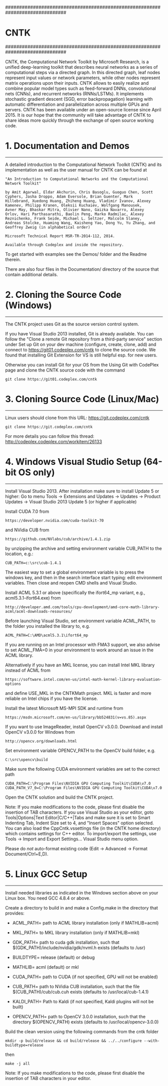 ##############################################################################
#                                    CNTK                                    #
##############################################################################

CNTK, the Computational Network Toolkit by Microsoft Research, is a unified
deep-learning toolkit that describes neural networks as a series of
computational steps via a directed graph. In this directed graph, leaf nodes
represent input values or network parameters, while other nodes represent
matrix operations upon their inputs. CNTK allows to easily realize and combine
popular model types such as feed-forward DNNs, convolutional nets (CNNs), and
recurrent networks (RNNs/LSTMs). It implements stochastic gradient descent
(SGD, error backpropagation) learning with automatic differentiation and
parallelization across multiple GPUs and servers. CNTK has been available under
an open-source license since April 2015. It is our hope that the community will
take advantage of CNTK to share ideas more quickly through the exchange of open
source working code.

# 1. Documentation and Demos
-------------------------------

A detailed introduction to the Computational Network Toolkit (CNTK) and its
implementation as well as the user manual for CNTK can be found at

    "An Introduction to Computational Networks and the Computational
    Network Toolkit"

    by Amit Agarwal, Eldar Akchurin, Chris Basoglu, Guoguo Chen, Scott
    Cyphers, Jasha Droppo, Adam Eversole, Brian Guenter, Mark
    Hillebrand, Xuedong Huang, Zhiheng Huang, Vladimir Ivanov, Alexey
    Kamenev, Philipp Kranen, Oleksii Kuchaiev, Wolfgang Manousek,
    Avner May, Bhaskar Mitra, Olivier Nano, Gaizka Navarro, Alexey
    Orlov, Hari Parthasarathi, Baolin Peng, Marko Radmilac, Alexey
    Reznichenko, Frank Seide, Michael L. Seltzer, Malcolm Slaney,
    Andreas Stolcke, Huaming Wang, Kaisheng Yao, Dong Yu, Yu Zhang, and
    Geoffrey Zweig (in alphabetical order)

    Microsoft Technical Report MSR-TR-2014-112, 2014.

    Available through Codeplex and inside the repository.

To get started with examples see the Demos/ folder and the Readme therein.

There are also four files in the Documentation/ directory of the source
that contain additional details.


# 2. Cloning the Source Code (Windows)
-------------------------------

The CNTK project uses Git as the source version control system.

If you have Visual Studio 2013 installed, Git is already
available. You can follow the "Clone a remote Git repository from a
third-party service" section under Set up Git on your dev machine
(configure, create, clone, add) and connect to
https://git01.codeplex.com/cntk to clone the source code. We found
that installing Git Extension for VS is still helpful esp. for new
users.

Otherwise you can install Git for your OS from the Using Git with
CodePlex page and clone the CNTK source code with the command

    git clone https://git01.codeplex.com/cntk


# 3. Cloning Source Code (Linux/Mac)
-------------------------------

Linux users should clone from this URL: https://git.codeplex.com/cntk

    git clone https://git.codeplex.com/cntk

For more details you can follow this thread:
http://codeplex.codeplex.com/workitem/26133


# 4. Windows Visual Studio Setup (64-bit OS only)
-------------------------------

Install Visual Studio 2013. After installation make sure to
install Update 5 or higher: Go to menu Tools -> Extensions and
Updates -> Updates -> Product Updates -> Visual Studio 2013 Update 5
(or higher if applicable)

Install CUDA 7.0 from

    https://developer.nvidia.com/cuda-toolkit-70

and NVidia CUB from

    https://github.com/NVlabs/cub/archive/1.4.1.zip

by unzipping the archive and setting environment variable CUB_PATH to the location, e.g.:

    CUB_PATH=c:\src\cub-1.4.1

The easiest way to set a global environment variable is to press the windows
key, and then in the search interface start typing: edit environment
variables. Then close and reopen CMD shells and Visual Studio.

Install ACML 5.3.1 or above (specifically the ifort64_mp variant, e.g.,
acml5.3.1-ifort64.exe) from

    http://developer.amd.com/tools/cpu-development/amd-core-math-library-acml/acml-downloads-resources/

Before launching Visual Studio, set environment variable ACML_PATH, to
the folder you installed the library to, e.g.

    ACML_PATH=C:\AMD\acml5.3.1\ifort64_mp

If you are running on an Intel processor with FMA3 support, we also
advise to set ACML_FMA=0 in your environment to work around an issue in
the ACML library.

Alternatively if you have an MKL license, you can install Intel MKL
library instead of ACML from

    https://software.intel.com/en-us/intel-math-kernel-library-evaluation-options

and define USE_MKL in the CNTKMath project. MKL is faster and more
reliable on Intel chips if you have the license.

Install the latest Microsoft MS-MPI SDK and runtime from

    https://msdn.microsoft.com/en-us/library/bb524831(v=vs.85).aspx

If you want to use ImageReader, install OpenCV v3.0.0. Download and
install OpenCV v3.0.0 for Windows from

    http://opencv.org/downloads.html

Set environment variable OPENCV_PATH to the OpenCV build folder, e.g.

    C:\src\opencv\build

Make sure the following CUDA environment variables are set to the correct path

    CUDA_PATH=C:\Program Files\NVIDIA GPU Computing Toolkit\CUDA\v7.0
    CUDA_PATH_V7_0=C:\Program Files\NVIDIA GPU Computing Toolkit\CUDA\v7.0

Open the CNTK solution and build the CNTK project.

Note: If you make modifications to the code, please first disable the
insertion of TAB characters. If you use Visual Studio as your editor,
goto Tools|Options|Text Editor|C/C++|Tabs and make sure it is set to
Smart Indenting Tab, Indent Size set to 4, and "Insert Spaces" option
selected. You can also load the CppCntk.vssettings file (in the CNTK
home directory) which contains settings for C++ editor. To
import/export the settings, use Tools -> Import and Export
Settings... Visual Studio menu option.

Please do *not* auto-format existing code (Edit -> Advanced ->
Format Document/Ctrl+E,D).


# 5. Linux GCC Setup
-------------------------------

Install needed libraries as indicated in the Windows section above on
your Linux box. You need GCC 4.8.4 or above.

Create a directory to build in and make a Config.make in the
directory that provides:

   * ACML_PATH= path to ACML library installation (only if MATHLIB=acml)

   * MKL_PATH= to MKL library installation (only if MATHLIB=mkl)

   * GDK_PATH= path to cuda gdk installation, such that
$(GDK_PATH)/include/nvidia/gdk/nvml.h exists (defaults to /usr)

   * BUILDTYPE= release (default) or debug

   * MATHLIB= acml (default) or mkl

   * CUDA_PATH= path to CUDA (if not specified, GPU will not be
enabled)

  * CUB_PATH= path to NVidia CUB installation, such that the
file $(CUB_PATH)/cub/cub.cuh exists (defaults to /usr/local/cub-1.4.1)

  * KALDI_PATH= Path to Kaldi (if not specified, Kaldi plugins will
not be built)

  * OPENCV_PATH= path to OpenCV 3.0.0 installation, such that the
directory $(OPENCV_PATH) exists (defaults to /usr/local/opencv-3.0.0)

Build the clean version using the following commands from the cntk folder

    mkdir -p build/release && cd build/release && ../../configure --with-buildtype=release

then

    make -j all

Note: If you make modifications to the code, please first disable the
insertion of TAB characters in your editor.
